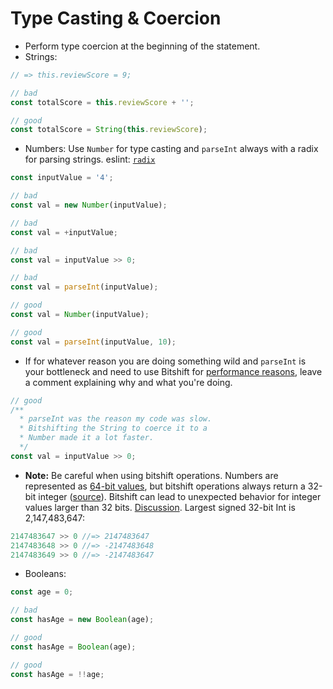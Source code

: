 # Type Casting & Coercion

- Perform type coercion at the beginning of the statement.
- Strings:

```typescript
// => this.reviewScore = 9;

// bad
const totalScore = this.reviewScore + '';

// good
const totalScore = String(this.reviewScore);
```

- Numbers: Use `Number` for type casting and `parseInt` always with a radix for parsing strings. eslint: [`radix`](http://eslint.org/docs/rules/radix)

```typescript
const inputValue = '4';

// bad
const val = new Number(inputValue);

// bad
const val = +inputValue;

// bad
const val = inputValue >> 0;

// bad
const val = parseInt(inputValue);

// good
const val = Number(inputValue);

// good
const val = parseInt(inputValue, 10);
```

- If for whatever reason you are doing something wild and `parseInt` is your bottleneck and need to use Bitshift for [performance reasons](http://jsperf.com/coercion-vs-casting/3), leave a comment explaining why and what you're doing.

```typescript
// good
/**
  * parseInt was the reason my code was slow.
  * Bitshifting the String to coerce it to a
  * Number made it a lot faster.
  */
const val = inputValue >> 0;
```

- **Note:** Be careful when using bitshift operations. Numbers are represented as [64-bit values](http://es5.github.io/#x4.3.19), but bitshift operations always return a 32-bit integer ([source](http://es5.github.io/#x11.7)). Bitshift can lead to unexpected behavior for integer values larger than 32 bits. [Discussion](https://github.com/airbnb/javascript/issues/109). Largest signed 32-bit Int is 2,147,483,647:

```typescript
2147483647 >> 0 //=> 2147483647
2147483648 >> 0 //=> -2147483648
2147483649 >> 0 //=> -2147483647
```

- Booleans:

```typescript
const age = 0;

// bad
const hasAge = new Boolean(age);

// good
const hasAge = Boolean(age);

// good
const hasAge = !!age;
```
